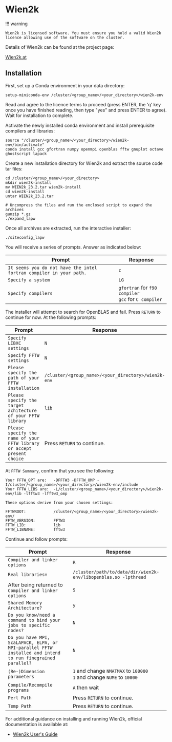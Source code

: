 # Wien2k

!!! warning

    Wien2k is licensed software. You must ensure you hold a valid Wien2k licence allowing use of the software on the cluster.

Details of Wien2k can be found at the project page:

[Wien2k.at](ttp://www.wien2k.at/)

## Installation

First, set up a Conda environment in your data directory:

```console
setup-miniconda-env /cluster/<group_name>/<your_directory>/wien2k-env
```

Read and agree to the licence terms to proceed (press ENTER, the 'q' key once you have finished reading, then type "yes" and press ENTER to agree).
Wait for installation to complete.

Activate the newly installed conda environment and install prerequisite compilers and libraries:

```console
source "/cluster/<group_name>/<your_directory>/wien2k-env/bin/activate"
conda install gcc gfortran numpy openmpi openblas fftw gnuplot octave ghostscript lapack
```

Create a new installation directory for Wien2k and extract the source code tar files:

```console
cd /cluster/<group_name>/<your_directory>
mkdir wien2k-install
mv WIEN2k_23.2.tar wien2k-install
cd wien2k-install
untar WIEN2k_23.2.tar

# Uncompress the files and run the enclosed script to expand the archives
gunzip *.gz
./expand_lapw
```

Once all archives are extracted, run the interactive installer:

```console
./siteconfig_lapw
```

You will receive a series of prompts. Answer as indicated below:

| Prompt                                                              | Response                                                |
| ------------------------------------------------------------------- | ------------------------------------------------------- |
| `It seems you do not have the intel fortran compiler in your path.` | `c`                                                     |
| `Specify a system`                                                  | `LG`                                                    |
| `Specify compilers`                                                 | `gfortran` for `f90 compiler`<br>`gcc` for `C compiler` |

The installer will attempt to search for OpenBLAS and fail. Press `RETURN` to continue for now. At the following prompts:

| Prompt                                                                  | Response                                            |
| ----------------------------------------------------------------------- | --------------------------------------------------- |
| `Specify LIBXC settings`                                                | `N`                                                 |
| `Specify FFTW settings`                                                 | `N`                                                 |
| `Please specify the path of your FFTW installation`                     | `/cluster/<group_name>/<your_directory>/wien2k-env` |
| `Please specify the target achitecture of your FFTW library`            | `lib`                                               |
| `Please specify the name of your FFTW library or accept present choice` | Press `RETURN` to continue.                         |

At `FFTW Summary`, confirm that you see the following:

```console
Your FFTW_OPT are:   -DFFTW3 -DFFTW_OMP -I/cluster/<group_name>/<your_directory>/wien2k-env/include
Your FFTW_LIBS are:  -L/cluster/<group_name>/<your_directory>/wien2k-env/lib -lfftw3 -lfftw3_omp

These options derive from your chosen settings:

FFTWROOT:            /cluster/<group_name>/<your_directory>/wien2k-env/
FFTW_VERSION:        FFTW3
FFTW_LIB:            lib
FFTW_LIBNAME:        fftw3
```

Continue and follow prompts:

| Prompt                                                                                                     | Response                                                                 |
| ---------------------------------------------------------------------------------------------------------- | ------------------------------------------------------------------------ |
| `Compiler and linker options`                                                                              | `R`                                                                      |
| `Real libraries=`                                                                                          | `/cluster/path/to/data/dir/wien2k-env/libopenblas.so -lpthread`          |
| After being returned to `Compiler and linker options`                                                      | `S`                                                                      |
| `Shared Memory Architecture?`            | `y`                                                             | `y`                                                                      |
| `Do you know/need a command to bind your jobs to specific nodes?`                                          | `N`                                                                      |
| `Do you have MPI, ScaLAPACK, ELPA, or MPI-parallel FFTW installed and intend to run finegrained parallel?` | `N`                                                                      |
| `(Re-)Dimension parameters`                                                                                | `1` and change `NMATMAX` to `100000`<br>`1` and change `NUME` to `10000` |
| `Compile/Recompile programs`                                                                               | `A` then wait                                                            |
| `Perl Path`                                                                                                | Press `RETURN` to continue.                                              |
| `Temp Path`                                                                                                | Press `RETURN` to continue.                                              |

For additional guidance on installing and running Wien2k, official documentation is available at:

* [Wien2k User's Guide](http://www.wien2k.at/reg_user/textbooks/usersguide.pdf)
